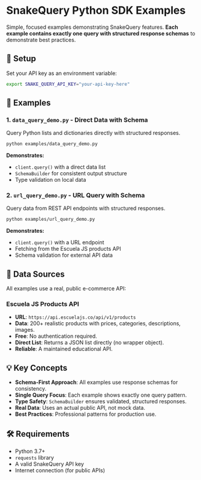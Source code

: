 # SnakeQuery Python SDK Examples

Simple, focused examples demonstrating SnakeQuery features. **Each example contains exactly one query with structured response schemas** to demonstrate best practices.

## 🔑 Setup

Set your API key as an environment variable:
```bash
export SNAKE_QUERY_API_KEY="your-api-key-here"
```

## 📁 Examples

### 1. `data_query_demo.py` - Direct Data with Schema
Query Python lists and dictionaries directly with structured responses.

```bash
python examples/data_query_demo.py
```

**Demonstrates:**
- `client.query()` with a direct data list
- `SchemaBuilder` for consistent output structure
- Type validation on local data

### 2. `url_query_demo.py` - URL Query with Schema
Query data from REST API endpoints with structured responses.

```bash
python examples/url_query_demo.py
```

**Demonstrates:**
- `client.query()` with a URL endpoint
- Fetching from the Escuela JS products API
- Schema validation for external API data

## 🛒 Data Sources

All examples use a real, public e-commerce API:

### Escuela JS Products API
- **URL**: `https://api.escuelajs.co/api/v1/products`
- **Data**: 200+ realistic products with prices, categories, descriptions, images.
- **Free**: No authentication required.
- **Direct List**: Returns a JSON list directly (no wrapper object).
- **Reliable**: A maintained educational API.

## 💡 Key Concepts

- **Schema-First Approach**: All examples use response schemas for consistency.
- **Single Query Focus**: Each example shows exactly one query pattern.
- **Type Safety**: `SchemaBuilder` ensures validated, structured responses.
- **Real Data**: Uses an actual public API, not mock data.
- **Best Practices**: Professional patterns for production use.

## 🛠 Requirements

- Python 3.7+
- `requests` library
- A valid SnakeQuery API key
- Internet connection (for public APIs)
